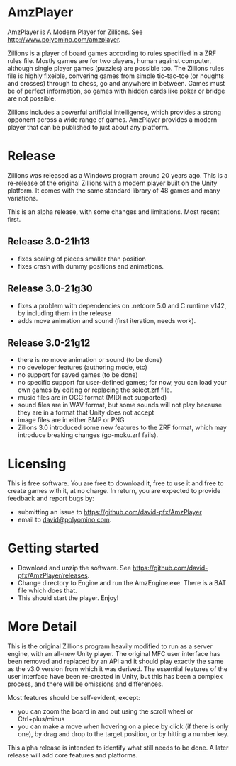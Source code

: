 # AmzPlayer

AmzPlayer is A Modern Player for Zillions. See http://www.polyomino.com/amzplayer.

Zillions is a player of board games according to rules specified in a ZRF rules file. Mostly games are for two players, human against computer, although single player games (puzzles) are possible too. The Zillions rules file is highly flxeible, convering games from simple tic-tac-toe (or noughts and crosses) through to chess, go and anywhere in between. Games must be of perfect information, so games with hidden cards like poker or bridge are not possible.

Zillions includes a powerful artificial intelligence, which provides a strong opponent across a wide range of games. AmzPlayer provides a modern player that can be published to just about any platform.

# Release

Zillions was released as a Windows program around 20 years ago. This is a re-release of the original Zillions with a modern player built on the Unity platform. It comes with the same standard library of 48 games and many variations.

This is an alpha release, with some changes and limitations. Most recent first.

## Release 3.0-21h13
- fixes scaling of pieces smaller than position
- fixes crash with dummy positions and animations.

## Release 3.0-21g30
- fixes a problem with dependencies on .netcore 5.0 and C runtime v142, by including them in the release
- adds move animation and sound (first iteration, needs work).

## Release 3.0-21g12
- there is no move animation or sound (to be done)
- no developer features (authoring mode, etc)
- no support for saved games (to be done)
- no specific support for user-defined games; for now, you can load your own games by editing or replacing the select.zrf file. 
- music files are in OGG format (MIDI not supported)
- sound files are in WAV format, but some sounds will not play because they are in a format that Unity does not accept
- image files are in either BMP or PNG
- Zillons 3.0 introduced some new features to the ZRF format, which may introduce breaking changes (go-moku.zrf fails).

# Licensing

This is free software. You are free to download it, free to use it and free to create games with it, at no charge.
In return, you are expected to provide feedback and report bugs by:
* submitting an issue to https://github.com/david-pfx/AmzPlayer
* email to david@polyomino.com.

# Getting started

- Download and unzip the software. See https://github.com/david-pfx/AmzPlayer/releases. 
- Change directory to Engine and run the AmzEngine.exe. There is a BAT file which does that.
- This should start the player. Enjoy!

# More Detail

This is the original Zillions program heavily modified to run as a server engine, with an all-new Unity player. The original MFC user interface has been removed and replaced by an API and it should play exactly the same as the v3.0 version from which it was derived. The essential features of the user interface have been re-created in Unity, but this has been a complex process, and there will be omissions and differences. 

Most features should be self-evident, except:
- you can zoom the board in and out using the scroll wheel or Ctrl+plus/minus
- you can make a move when hovering on a piece by click (if there is only one), by drag and drop to the target position, or by hitting a number key.

This alpha release is intended to identify what still needs to be done. A later release will add core features and platforms.

